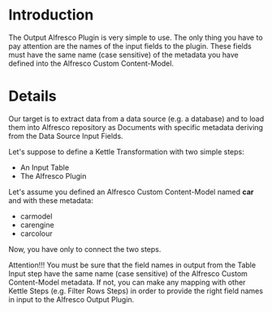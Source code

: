 # Introduction #

The Output Alfresco Plugin is very simple to use. The only thing you have to pay attention are the names of the input fields to the plugin. These fields must have the same name (case sensitive) of the metadata you have defined into the Alfresco Custom Content-Model.


# Details #

Our target is to extract data from a data source (e.g. a database) and to load them into Alfresco repository as Documents with specific metadata deriving from the Data Source Input Fields.

Let's suppose to define a Kettle Transformation with two simple steps:
  * An Input Table
  * The Alfresco Plugin

Let's assume you defined an Alfresco Custom Content-Model named **car** and with these metadata:
  * carmodel
  * carengine
  * carcolour

Now, you have only to connect the two steps.

Attention!!!
You must be sure that the field names in output from the Table Input step have the same name (case sensitive) of the Alfresco Custom Content-Model metadata. If not, you can make any mapping with other Kettle Steps (e.g. Filter Rows Steps) in order to provide the right field names in input to the Alfresco Output Plugin.